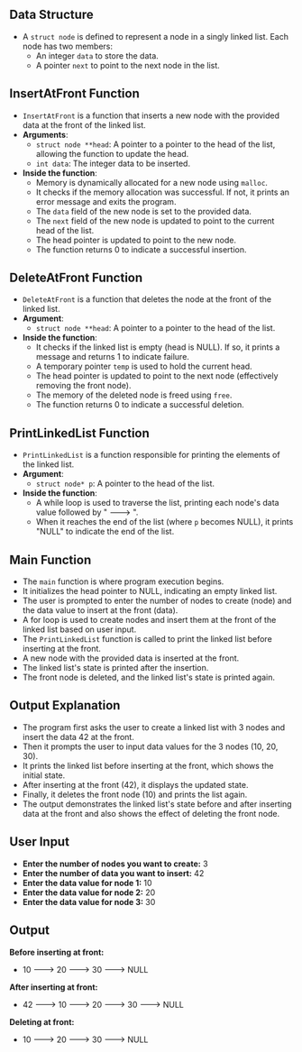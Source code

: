 ## Data Structure

- A `struct node` is defined to represent a node in a singly linked list. Each node has two members:
  - An integer `data` to store the data.
  - A pointer `next` to point to the next node in the list.

## InsertAtFront Function

- `InsertAtFront` is a function that inserts a new node with the provided data at the front of the linked list.
- **Arguments**:
  - `struct node **head`: A pointer to a pointer to the head of the list, allowing the function to update the head.
  - `int data`: The integer data to be inserted.
- **Inside the function**:
  - Memory is dynamically allocated for a new node using `malloc`.
  - It checks if the memory allocation was successful. If not, it prints an error message and exits the program.
  - The `data` field of the new node is set to the provided data.
  - The `next` field of the new node is updated to point to the current head of the list.
  - The head pointer is updated to point to the new node.
  - The function returns 0 to indicate a successful insertion.

## DeleteAtFront Function

- `DeleteAtFront` is a function that deletes the node at the front of the linked list.
- **Argument**:
  - `struct node **head`: A pointer to a pointer to the head of the list.
- **Inside the function**:
  - It checks if the linked list is empty (head is NULL). If so, it prints a message and returns 1 to indicate failure.
  - A temporary pointer `temp` is used to hold the current head.
  - The head pointer is updated to point to the next node (effectively removing the front node).
  - The memory of the deleted node is freed using `free`.
  - The function returns 0 to indicate a successful deletion.

## PrintLinkedList Function

- `PrintLinkedList` is a function responsible for printing the elements of the linked list.
- **Argument**:
  - `struct node* p`: A pointer to the head of the list.
- **Inside the function**:
  - A while loop is used to traverse the list, printing each node's data value followed by " ---> ".
  - When it reaches the end of the list (where `p` becomes NULL), it prints "NULL" to indicate the end of the list.

## Main Function

- The `main` function is where program execution begins.
- It initializes the head pointer to NULL, indicating an empty linked list.
- The user is prompted to enter the number of nodes to create (node) and the data value to insert at the front (data).
- A for loop is used to create nodes and insert them at the front of the linked list based on user input.
- The `PrintLinkedList` function is called to print the linked list before inserting at the front.
- A new node with the provided data is inserted at the front.
- The linked list's state is printed after the insertion.
- The front node is deleted, and the linked list's state is printed again.

## Output Explanation

- The program first asks the user to create a linked list with 3 nodes and insert the data 42 at the front.
- Then it prompts the user to input data values for the 3 nodes (10, 20, 30).
- It prints the linked list before inserting at the front, which shows the initial state.
- After inserting at the front (42), it displays the updated state.
- Finally, it deletes the front node (10) and prints the list again.
- The output demonstrates the linked list's state before and after inserting data at the front and also shows the effect of deleting the front node.
## User Input

- **Enter the number of nodes you want to create:** 3
- **Enter the number of data you want to insert:** 42
- **Enter the data value for node 1:** 10
- **Enter the data value for node 2:** 20
- **Enter the data value for node 3:** 30

## Output

**Before inserting at front:**

- 10 ---> 20 ---> 30 ---> NULL

**After inserting at front:**

- 42 ---> 10 ---> 20 ---> 30 ---> NULL

**Deleting at front:**

- 10 ---> 20 ---> 30 ---> NULL
